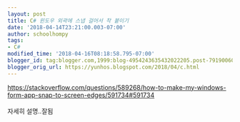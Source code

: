 ```yaml
---
layout: post
title: C# 윈도우 외곽에 스냅 걸어서 착 붙이기
date: '2018-04-14T23:21:00.003-07:00'
author: schoolhompy
tags:
- C#
modified_time: '2018-04-16T08:18:58.795-07:00'
blogger_id: tag:blogger.com,1999:blog-4954243635432022205.post-7919006088232872103
blogger_orig_url: https://yunhos.blogspot.com/2018/04/c.html
---
```


https://stackoverflow.com/questions/589268/how-to-make-my-windows-form-app-snap-to-screen-edges/591734#591734<br /><br />자세히 설명..잘됨
